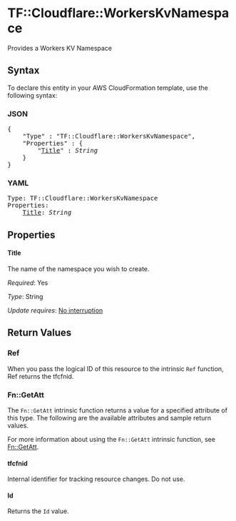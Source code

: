 # TF::Cloudflare::WorkersKvNamespace

Provides a Workers KV Namespace

## Syntax

To declare this entity in your AWS CloudFormation template, use the following syntax:

### JSON

<pre>
{
    "Type" : "TF::Cloudflare::WorkersKvNamespace",
    "Properties" : {
        "<a href="#title" title="Title">Title</a>" : <i>String</i>
    }
}
</pre>

### YAML

<pre>
Type: TF::Cloudflare::WorkersKvNamespace
Properties:
    <a href="#title" title="Title">Title</a>: <i>String</i>
</pre>

## Properties

#### Title

The name of the namespace you wish to create.

_Required_: Yes

_Type_: String

_Update requires_: [No interruption](https://docs.aws.amazon.com/AWSCloudFormation/latest/UserGuide/using-cfn-updating-stacks-update-behaviors.html#update-no-interrupt)

## Return Values

### Ref

When you pass the logical ID of this resource to the intrinsic `Ref` function, Ref returns the tfcfnid.

### Fn::GetAtt

The `Fn::GetAtt` intrinsic function returns a value for a specified attribute of this type. The following are the available attributes and sample return values.

For more information about using the `Fn::GetAtt` intrinsic function, see [Fn::GetAtt](https://docs.aws.amazon.com/AWSCloudFormation/latest/UserGuide/intrinsic-function-reference-getatt.html).

#### tfcfnid

Internal identifier for tracking resource changes. Do not use.

#### Id

Returns the <code>Id</code> value.

